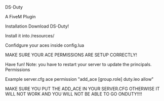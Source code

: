 DS-Duty

A FiveM Plugin

Installation
Download DS-Duty!

Install it into /resources/

Confidgure your aces inside config.lua

MAKE SURE YOUR ACE PERMISSIONS ARE SETUP CORRECTLY!

Have fun! Note: you have to restart your server to update the principals.
Permissions

Example server.cfg ace permission "add_ace [group.role] duty.leo allow"

MAKE SURE YOU PUT THE ADD_ACE IN YOUR SERVER.CFG OTHERWISE IT WILL NOT WORK AND YOU WILL NOT BE ABLE TO GO ONDUTY!!!!
